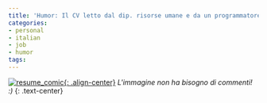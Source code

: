 ```yaml
---
title: 'Humor: Il CV letto dal dip. risorse umane e da un programmatore'
categories:
- personal
- italian
- job
- humor
tags:
---
```

[![resume_comic]({{site.url}}/images/resume_comic.png){: .align-center}]({{site.url}}/images/resume_comic.png)
_L'immagine non ha bisogno di commenti! :)_
{: .text-center}

